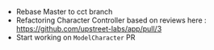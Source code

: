 - Rebase Master to cct branch
- Refactoring Character Controller based on reviews here : https://github.com/upstreet-labs/app/pull/3
- Start working on `ModelCharacter` PR

